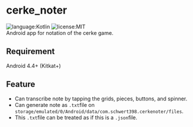 # cerke_noter
![language:Kotlin](https://img.shields.io/badge/language-Kotlin-orange.svg) ![license:MIT](https://img.shields.io/badge/license-MIT-blue.svg)  
Android app for notation of the cerke game.

## Requirement
Android 4.4+ (Kitkat+)

## Feature
- Can transcribe note by tapping the grids, pieces, buttons, and spinner.
- Can generate note as `.txt`file on `storage/emulated/0/Android/data/com.schwert398.cerkenoter/files`.
- This `.txt`file can be treated as if this is a `.json`file.
